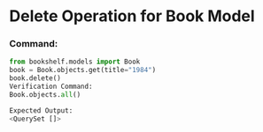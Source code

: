 # Delete Operation for Book Model

### Command:

```python
from bookshelf.models import Book
book = Book.objects.get(title="1984")
book.delete()
Verification Command:
Book.objects.all()

Expected Output:
<QuerySet []>